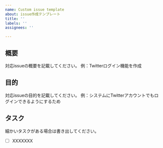 ```yaml
---
name: Custom issue template
about: issue作成テンプレート
title: ''
labels: ''
assignees: ''

---
```


## 概要
対応issueの概要を記載してください。
例：Twitterログイン機能を作成

## 目的
対応issueの目的を記載してください。
例：システムにTwitterアカウントでもログインできるようにするため

## タスク
細かいタスクがある場合は書き出してください。
- [ ] XXXXXXX
